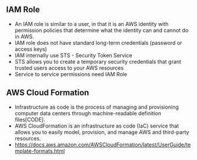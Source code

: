 ## IAM Role

- An IAM role is similar to a user, in that it is an AWS identity with permission policies that determine what the identity can and cannot do in AWS.
- IAM role does not have standard long-term credentials (password or access keys)
- IAM internally use STS - Security Token Service
- STS allows you to create a temporary security credentials that grant trusted users access to your AWS resources
- Service to service permissions need IAM Role

## AWS Cloud Formation 

- Infrastructure as code is the process of managing and provisioning computer data centers through machine-readable definition files[CODE].
- AWS CloudFormation is an infrastructure as code (IaC) service that allows you to easily model, provision, and manage AWS and third-party resources.
- https://docs.aws.amazon.com/AWSCloudFormation/latest/UserGuide/template-formats.html
